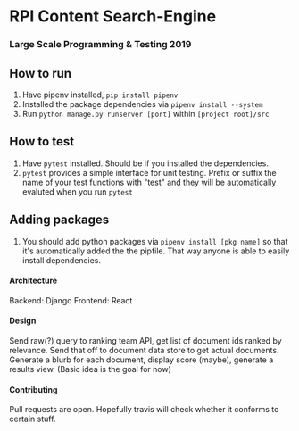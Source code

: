 # RPI Content Search-Engine
### Large Scale Programming & Testing 2019

## How to run

1. Have pipenv installed, `pip install pipenv`
2. Installed the package dependencies via `pipenv install --system`
3. Run `python manage.py runserver [port]` within `[project root]/src`

## How to test

1. Have `pytest` installed. Should be if you installed the dependencies.
2. `pytest` provides a simple interface for unit testing. Prefix or suffix the name of your test functions with "test" and they will be automatically evaluted when you run `pytest`

## Adding packages

1. You should add python packages via `pipenv install [pkg name]` so that it's automatically added the the pipfile. That way anyone is able to easily install dependencies.

#### Architecture

Backend: Django
Frontend: React

#### Design

Send raw(?) query to ranking team API, get list of document ids ranked by relevance. Send that off to document data store to get actual documents. Generate a blurb for each document, display score (maybe), generate a results view. (Basic idea is the goal for now)

#### Contributing

Pull requests are open. Hopefully travis will check whether it conforms to certain stuff.
